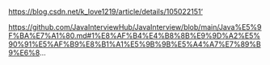 https://blog.csdn.net/k_love1219/article/details/105022151‘



https://github.com/JavaInterviewHub/JavaInterview/blob/main/Java%E5%9F%BA%E7%A1%80.md#1%E8%AF%B4%E4%B8%8B%E9%9D%A2%E5%90%91%E5%AF%B9%E8%B1%A1%E5%9B%9B%E5%A4%A7%E7%89%B9%E6%8...